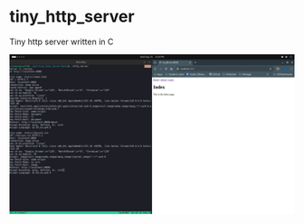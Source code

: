 # tiny_http_server
Tiny http server written in C

![HTTP server response](./screenshots/http_server_response.webp)